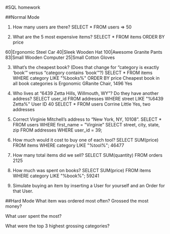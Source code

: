 #SQL homework

##Normal Mode
1. How many users are there?
    SELECT * FROM users => 50

2. What are the 5 most expensive items?
  SELECT * FROM items ORDER BY price

  60|Ergonomic Steel Car
  40|Sleek Wooden Hat
  100|Awesome Granite Pants
  83|Small Wooden Computer
  25|Small Cotton Gloves

3. What’s the cheapest book? (Does that change for “category is exactly ‘book’” versus “category contains ‘book’”?)
  SELECT * FROM items WHERE category LIKE "%books%" ORDER BY price
Cheapest book in all book categories is Ergonomic  GRanite Chair, 1496
Yes

4. Who lives at “6439 Zetta Hills, Willmouth, WY”? Do they have another address?
SELECT user_id FROM addresses WHERE street LIKE "%6439 Zetta%"
User ID 40
SELECT * FROM users
Corrine Little
Yes, two addresses



5. Correct Virginie Mitchell’s address to “New York, NY, 10108”.
SELECT * FROM users WHERE first_name = "Virginie"
SELECT street, city, state, zip FROM addresses WHERE user_id = 39;




6. How much would it cost to buy one of each tool?
SELECT SUM(price) FROM items WHERE category LIKE "%tool%";
46477


7. How many total items did we sell?
SELECT SUM(quantity) FROM orders
2125


8. How much was spent on books?
SELECT SUM(price) FROM items WHERE category LIKE "%book%";
59241

9. Simulate buying an item by inserting a User for yourself and an Order for that User.

##Hard Mode
What item was ordered most often? Grossed the most money?


What user spent the most?


What were the top 3 highest grossing categories?

